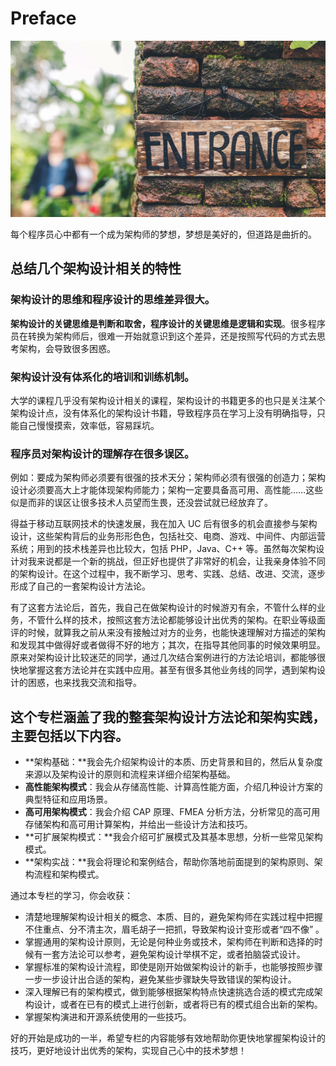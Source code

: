 # Preface

![](<.gitbook/assets/image (79).png>)

每个程序员心中都有一个成为架构师的梦想，梦想是美好的，但道路是曲折的。

## 总结几个架构设计相关的特性

### **架构设计的思维和程序设计的思维差异很大。**

**架构设计的关键思维是判断和取舍，程序设计的关键思维是逻辑和实现**。很多程序员在转换为架构师后，很难一开始就意识到这个差异，还是按照写代码的方式去思考架构，会导致很多困惑。

### **架构设计没有体系化的培训和训练机制。**

大学的课程几乎没有架构设计相关的课程，架构设计的书籍更多的也只是关注某个架构设计点，没有体系化的架构设计书籍，导致程序员在学习上没有明确指导，只能自己慢慢摸索，效率低，容易踩坑。

### &#x20;程序员对架构设计的理解存在很多误区。

例如：要成为架构师必须要有很强的技术天分；架构师必须有很强的创造力；架构设计必须要高大上才能体现架构师能力；架构一定要具备高可用、高性能……这些似是而非的误区让很多技术人员望而生畏，还没尝试就已经放弃了。

得益于移动互联网技术的快速发展，我在加入 UC 后有很多的机会直接参与架构设计，这些架构背后的业务形形色色，包括社交、电商、游戏、中间件、内部运营系统；用到的技术栈差异也比较大，包括 PHP，Java、C++ 等。虽然每次架构设计对我来说都是一个新的挑战，但正好也提供了非常好的机会，让我亲身体验不同的架构设计。在这个过程中，我不断学习、思考、实践、总结、改进、交流，逐步形成了自己的一套架构设计方法论。

有了这套方法论后，首先，我自己在做架构设计的时候游刃有余，不管什么样的业务，不管什么样的技术，按照这套方法论都能够设计出优秀的架构。在职业等级面评的时候，就算我之前从来没有接触过对方的业务，也能快速理解对方描述的架构和发现其中做得好或者做得不好的地方；其次，在指导其他同事的时候效果明显。原来对架构设计比较迷茫的同学，通过几次结合案例进行的方法论培训，都能够很快地掌握这套方法论并在实践中应用。甚至有很多其他业务线的同学，遇到架构设计的困惑，也来找我交流和指导。

## 这个专栏涵盖了我的整套架构设计方法论和架构实践，主要包括以下内容。

* **架构基础：**我会先介绍架构设计的本质、历史背景和目的，然后从复杂度来源以及架构设计的原则和流程来详细介绍架构基础。
* **高性能架构模式**：我会从存储高性能、计算高性能方面，介绍几种设计方案的典型特征和应用场景。
* **高可用架构模式**：我会介绍 CAP 原理、FMEA 分析方法，分析常见的高可用存储架构和高可用计算架构，并给出一些设计方法和技巧。
* **可扩展架构模式：**我会介绍可扩展模式及其基本思想，分析一些常见架构模式。
* **架构实战：**我会将理论和案例结合，帮助你落地前面提到的架构原则、架构流程和架构模式。

通过本专栏的学习，你会收获：

* 清楚地理解架构设计相关的概念、本质、目的，避免架构师在实践过程中把握不住重点、分不清主次，眉毛胡子一把抓，导致架构设计变形或者“四不像” 。
* 掌握通用的架构设计原则，无论是何种业务或技术，架构师在判断和选择的时候有一套方法论可以参考，避免架构设计举棋不定，或者拍脑袋式设计。
* 掌握标准的架构设计流程，即使是刚开始做架构设计的新手，也能够按照步骤一步一步设计出合适的架构，避免某些步骤缺失导致错误的架构设计。
* 深入理解已有的架构模式，做到能够根据架构特点快速挑选合适的模式完成架构设计，或者在已有的模式上进行创新，或者将已有的模式组合出新的架构。
* 掌握架构演进和开源系统使用的一些技巧。

好的开始是成功的一半，希望专栏的内容能够有效地帮助你更快地掌握架构设计的技巧，更好地设计出优秀的架构，实现自己心中的技术梦想！

